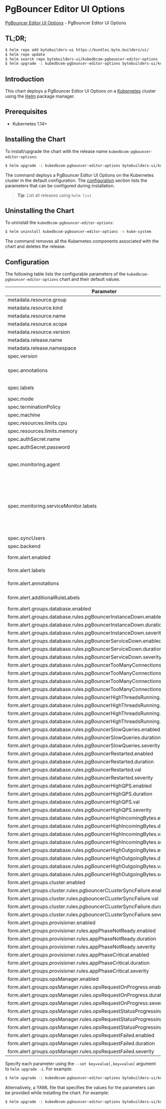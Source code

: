 # PgBouncer Editor UI Options

[PgBouncer Editor UI Options](https://byte.builders) - PgBouncer Editor UI Options

## TL;DR;

```bash
$ helm repo add bytebuilders-ui https://bundles.byte.builders/ui/
$ helm repo update
$ helm search repo bytebuilders-ui/kubedbcom-pgbouncer-editor-options --version=v0.4.13
$ helm upgrade -i kubedbcom-pgbouncer-editor-options bytebuilders-ui/kubedbcom-pgbouncer-editor-options -n kube-system --create-namespace --version=v0.4.13
```

## Introduction

This chart deploys a PgBouncer Editor UI Options on a [Kubernetes](http://kubernetes.io) cluster using the [Helm](https://helm.sh) package manager.

## Prerequisites

- Kubernetes 1.14+

## Installing the Chart

To install/upgrade the chart with the release name `kubedbcom-pgbouncer-editor-options`:

```bash
$ helm upgrade -i kubedbcom-pgbouncer-editor-options bytebuilders-ui/kubedbcom-pgbouncer-editor-options -n kube-system --create-namespace --version=v0.4.13
```

The command deploys a PgBouncer Editor UI Options on the Kubernetes cluster in the default configuration. The [configuration](#configuration) section lists the parameters that can be configured during installation.

> **Tip**: List all releases using `helm list`

## Uninstalling the Chart

To uninstall the `kubedbcom-pgbouncer-editor-options`:

```bash
$ helm uninstall kubedbcom-pgbouncer-editor-options -n kube-system
```

The command removes all the Kubernetes components associated with the chart and deletes the release.

## Configuration

The following table lists the configurable parameters of the `kubedbcom-pgbouncer-editor-options` chart and their default values.

|                                   Parameter                                   |                                                                                Description                                                                                |                     Default                      |
|-------------------------------------------------------------------------------|---------------------------------------------------------------------------------------------------------------------------------------------------------------------------|--------------------------------------------------|
| metadata.resource.group                                                       |                                                                                                                                                                           | <code>kubedb.com</code>                          |
| metadata.resource.kind                                                        |                                                                                                                                                                           | <code>PgBouncer</code>                            |
| metadata.resource.name                                                        |                                                                                                                                                                           | <code>pgbouncers</code>                           |
| metadata.resource.scope                                                       |                                                                                                                                                                           | <code>Namespaced</code>                          |
| metadata.resource.version                                                     |                                                                                                                                                                           | <code>v1alpha2</code>                            |
| metadata.release.name                                                         | Release name                                                                                                                                                              | <code>""</code>                                  |
| metadata.release.namespace                                                    | Release namespace                                                                                                                                                         | <code>""</code>                                  |
| spec.version                                                                  | List options                                                                                                                                                              | <code>2.3.2-debian</code>                        |
| spec.annotations                                                              | Annotations to add to the database custom resource                                                                                                                        | <code>{}</code>                                  |
| spec.labels                                                                   | Labels to add to all the template objects                                                                                                                                 | <code>{}</code>                                  |
| spec.mode                                                                     | Standalone, Cluster                                                                                                                                                       | <code>Cluster</code>                             |
| spec.terminationPolicy                                                        |                                                                                                                                                                           | <code>WipeOut</code>                             |
| spec.machine                                                                  |                                                                                                                                                                           | <code>""</code>                                  |
| spec.resources.limits.cpu                                                     |                                                                                                                                                                           | <code>500m</code>                                |
| spec.resources.limits.memory                                                  |                                                                                                                                                                           | <code>1Gi</code>                                 |
| spec.authSecret.name                                                          |                                                                                                                                                                           | <code>""</code>                                  |
| spec.authSecret.password                                                      |                                                                                                                                                                           | <code>""</code>                                  |
| spec.monitoring.agent                                                         | Name of monitoring agent (one of "prometheus.io", "prometheus.io/operator", "prometheus.io/builtin")                                                                      | <code>prometheus.io/operator</code>              |
| spec.monitoring.serviceMonitor.labels                                         | Specify the labels for ServiceMonitor. Prometheus crd will select ServiceMonitor using these labels. Only usable when monitoring agent is `prometheus.io/webhook server`. | <code>{}</code>                                  |
| spec.syncUsers                                                                |                                                                                                                                                                           | <code>false</code>                               |
| spec.backend                                                                  |                                                                                                                                                                           | <code>""</code>                                  |
| form.alert.enabled                                                            | # Enable PrometheusRule alerts                                                                                                                                            | <code>true</code>                                |
| form.alert.labels                                                             | # Labels for default rules                                                                                                                                                | <code>{"release":"kube-prometheus-stack"}</code> |
| form.alert.annotations                                                        | # Annotations for default rules                                                                                                                                           | <code>{}</code>                                  |
| form.alert.additionalRuleLabels                                               | # Additional labels for PrometheusRule alerts                                                                                                                             | <code>{}</code>                                  |
| form.alert.groups.database.enabled                                            |                                                                                                                                                                           | <code>true</code>                                |
| form.alert.groups.database.rules.pgBouncerInstanceDown.enabled                 |                                                                                                                                                                           | <code>true</code>                                |
| form.alert.groups.database.rules.pgBouncerInstanceDown.duration                |                                                                                                                                                                           | <code>"0m"</code>                                |
| form.alert.groups.database.rules.pgBouncerInstanceDown.severity                |                                                                                                                                                                           | <code>critical</code>                            |
| form.alert.groups.database.rules.pgBouncerServiceDown.enabled                  |                                                                                                                                                                           | <code>true</code>                                |
| form.alert.groups.database.rules.pgBouncerServiceDown.duration                 |                                                                                                                                                                           | <code>"0m"</code>                                |
| form.alert.groups.database.rules.pgBouncerServiceDown.severity                 |                                                                                                                                                                           | <code>critical</code>                            |
| form.alert.groups.database.rules.pgBouncerTooManyConnections.enabled           |                                                                                                                                                                           | <code>true</code>                                |
| form.alert.groups.database.rules.pgBouncerTooManyConnections.duration          |                                                                                                                                                                           | <code>"2m"</code>                                |
| form.alert.groups.database.rules.pgBouncerTooManyConnections.val               |                                                                                                                                                                           | <code>80</code>                                  |
| form.alert.groups.database.rules.pgBouncerTooManyConnections.severity          |                                                                                                                                                                           | <code>warning</code>                             |
| form.alert.groups.database.rules.pgBouncerHighThreadsRunning.enabled           |                                                                                                                                                                           | <code>true</code>                                |
| form.alert.groups.database.rules.pgBouncerHighThreadsRunning.duration          |                                                                                                                                                                           | <code>"2m"</code>                                |
| form.alert.groups.database.rules.pgBouncerHighThreadsRunning.val               |                                                                                                                                                                           | <code>60</code>                                  |
| form.alert.groups.database.rules.pgBouncerHighThreadsRunning.severity          |                                                                                                                                                                           | <code>warning</code>                             |
| form.alert.groups.database.rules.pgBouncerSlowQueries.enabled                  |                                                                                                                                                                           | <code>true</code>                                |
| form.alert.groups.database.rules.pgBouncerSlowQueries.duration                 |                                                                                                                                                                           | <code>"2m"</code>                                |
| form.alert.groups.database.rules.pgBouncerSlowQueries.severity                 |                                                                                                                                                                           | <code>warning</code>                             |
| form.alert.groups.database.rules.pgBouncerRestarted.enabled                    |                                                                                                                                                                           | <code>true</code>                                |
| form.alert.groups.database.rules.pgBouncerRestarted.duration                   |                                                                                                                                                                           | <code>"0m"</code>                                |
| form.alert.groups.database.rules.pgBouncerRestarted.val                        |                                                                                                                                                                           | <code>60</code>                                  |
| form.alert.groups.database.rules.pgBouncerRestarted.severity                   |                                                                                                                                                                           | <code>warning</code>                             |
| form.alert.groups.database.rules.pgBouncerHighQPS.enabled                      |                                                                                                                                                                           | <code>true</code>                                |
| form.alert.groups.database.rules.pgBouncerHighQPS.duration                     |                                                                                                                                                                           | <code>"0m"</code>                                |
| form.alert.groups.database.rules.pgBouncerHighQPS.val                          |                                                                                                                                                                           | <code>1000</code>                                |
| form.alert.groups.database.rules.pgBouncerHighQPS.severity                     |                                                                                                                                                                           | <code>critical</code>                            |
| form.alert.groups.database.rules.pgBouncerHighIncomingBytes.enabled            |                                                                                                                                                                           | <code>true</code>                                |
| form.alert.groups.database.rules.pgBouncerHighIncomingBytes.duration           |                                                                                                                                                                           | <code>"0m"</code>                                |
| form.alert.groups.database.rules.pgBouncerHighIncomingBytes.val                |                                                                                                                                                                           | <code>1048576 # 1MB</code>                       |
| form.alert.groups.database.rules.pgBouncerHighIncomingBytes.severity           |                                                                                                                                                                           | <code>critical</code>                            |
| form.alert.groups.database.rules.pgBouncerHighOutgoingBytes.enabled            |                                                                                                                                                                           | <code>true</code>                                |
| form.alert.groups.database.rules.pgBouncerHighOutgoingBytes.duration           |                                                                                                                                                                           | <code>"0m"</code>                                |
| form.alert.groups.database.rules.pgBouncerHighOutgoingBytes.val                |                                                                                                                                                                           | <code>1048576 # 1MB</code>                       |
| form.alert.groups.database.rules.pgBouncerHighOutgoingBytes.severity           |                                                                                                                                                                           | <code>critical</code>                            |
| form.alert.groups.cluster.enabled                                             |                                                                                                                                                                           | <code>true</code>                                |
| form.alert.groups.cluster.rules.pgbouncerCLusterSyncFailure.enabled            |                                                                                                                                                                           | <code>true</code>                                |
| form.alert.groups.cluster.rules.pgbouncerCLusterSyncFailure.val                |                                                                                                                                                                           | <code>0.1</code>                                 |
| form.alert.groups.cluster.rules.pgbouncerCLusterSyncFailure.duration           |                                                                                                                                                                           | <code>"5m"</code>                                |
| form.alert.groups.cluster.rules.pgbouncerCLusterSyncFailure.severity           |                                                                                                                                                                           | <code>warning</code>                             |
| form.alert.groups.provisioner.enabled                                         |                                                                                                                                                                           | <code>true</code>                                |
| form.alert.groups.provisioner.rules.appPhaseNotReady.enabled                  |                                                                                                                                                                           | <code>true</code>                                |
| form.alert.groups.provisioner.rules.appPhaseNotReady.duration                 |                                                                                                                                                                           | <code>"1m"</code>                                |
| form.alert.groups.provisioner.rules.appPhaseNotReady.severity                 |                                                                                                                                                                           | <code>critical</code>                            |
| form.alert.groups.provisioner.rules.appPhaseCritical.enabled                  |                                                                                                                                                                           | <code>true</code>                                |
| form.alert.groups.provisioner.rules.appPhaseCritical.duration                 |                                                                                                                                                                           | <code>"15m"</code>                               |
| form.alert.groups.provisioner.rules.appPhaseCritical.severity                 |                                                                                                                                                                           | <code>warning</code>                             |
| form.alert.groups.opsManager.enabled                                          |                                                                                                                                                                           | <code>true</code>                                |
| form.alert.groups.opsManager.rules.opsRequestOnProgress.enabled               |                                                                                                                                                                           | <code>true</code>                                |
| form.alert.groups.opsManager.rules.opsRequestOnProgress.duration              |                                                                                                                                                                           | <code>"0m"</code>                                |
| form.alert.groups.opsManager.rules.opsRequestOnProgress.severity              |                                                                                                                                                                           | <code>info</code>                                |
| form.alert.groups.opsManager.rules.opsRequestStatusProgressingToLong.enabled  |                                                                                                                                                                           | <code>true</code>                                |
| form.alert.groups.opsManager.rules.opsRequestStatusProgressingToLong.duration |                                                                                                                                                                           | <code>"30m"</code>                               |
| form.alert.groups.opsManager.rules.opsRequestStatusProgressingToLong.severity |                                                                                                                                                                           | <code>critical</code>                            |
| form.alert.groups.opsManager.rules.opsRequestFailed.enabled                   |                                                                                                                                                                           | <code>true</code>                                |
| form.alert.groups.opsManager.rules.opsRequestFailed.duration                  |                                                                                                                                                                           | <code>"0m"</code>                                |
| form.alert.groups.opsManager.rules.opsRequestFailed.severity                  |                                                                                                                                                                           | <code>critical</code>                            |


Specify each parameter using the `--set key=value[,key=value]` argument to `helm upgrade -i`. For example:

```bash
$ helm upgrade -i kubedbcom-pgbouncer-editor-options bytebuilders-ui/kubedbcom-pgbouncer-editor-options -n kube-system --create-namespace --version=v0.4.13 --set metadata.resource.group=kubedb.com
```

Alternatively, a YAML file that specifies the values for the parameters can be provided while
installing the chart. For example:

```bash
$ helm upgrade -i kubedbcom-pgbouncer-editor-options bytebuilders-ui/kubedbcom-pgbouncer-editor-options -n kube-system --create-namespace --version=v0.4.13 --values values.yaml
```
